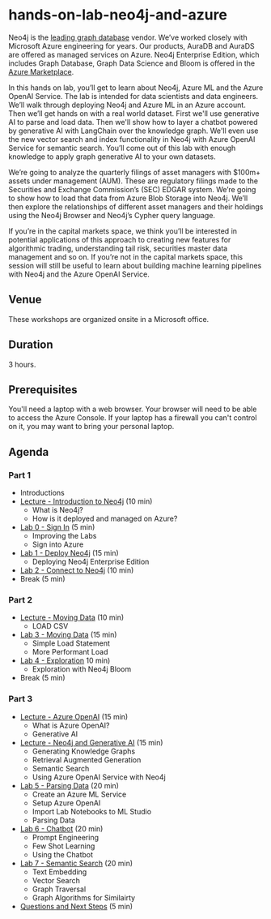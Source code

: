 # hands-on-lab-neo4j-and-azure
Neo4j is the [leading graph database](https://db-engines.com/en/ranking/graph+dbms) vendor.  We’ve worked closely with Microsoft Azure engineering for years.  Our products, AuraDB and AuraDS are offered as managed services on Azure.  Neo4j Enterprise Edition, which includes Graph Database, Graph Data Science and Bloom is offered in the [Azure Marketplace](https://azuremarketplace.microsoft.com/en-us/marketplace/apps/neo4j.neo4j-ee).

In this hands on lab, you’ll get to learn about Neo4j, Azure ML and the Azure OpenAI Service.  The lab is intended for data scientists and data engineers.  We’ll walk through deploying Neo4j and Azure ML in an Azure account.  Then we’ll get hands on with a real world dataset.  First we'll use generative AI to parse and load data.  Then we'll show how to layer a chatbot powered by generative AI with LangChain over the knowledge graph.  We'll even use the new vector search and index functionality in Neo4j with Azure OpenAI Service for semantic search.  You’ll come out of this lab with enough knowledge to apply graph generative AI to your own datasets.

We’re going to analyze the quarterly filings of asset managers with $100m+ assets under management (AUM).  These are regulatory filings made to the Securities and Exchange Commission’s (SEC) EDGAR system.  We’re going to show how to load that data from Azure Blob Storage into Neo4j.  We’ll then explore the relationships of different asset managers and their holdings using the Neo4j Browser and Neo4j’s Cypher query language.

If you’re in the capital markets space, we think you’ll be interested in potential applications of this approach to creating new features for algorithmic trading, understanding tail risk, securities master data management and so on.  If you’re not in the capital markets space, this session will still be useful to learn about building machine learning pipelines with Neo4j and the Azure OpenAI Service.

## Venue
These workshops are organized onsite in a Microsoft office.

## Duration
3 hours.

## Prerequisites
You'll need a laptop with a web browser.  Your browser will need to be able to access the Azure Console.  If your laptop has a firewall you can't control on it, you may want to bring your personal laptop.

## Agenda
### Part 1
* Introductions
* [Lecture - Introduction to Neo4j](https://docs.google.com/presentation/d/1mEXn02TMYJ0nGFj7u5VANQBl1jBJcLGp6dYHB_xY0pQ/edit?usp=sharing) (10 min)
    * What is Neo4j?
    * How is it deployed and managed on Azure?
* [Lab 0 - Sign In](Lab%200%20-%20Sign%20In) (5 min)
    * Improving the Labs
    * Sign into Azure
* [Lab 1 - Deploy Neo4j](Lab%201%20-%20Deploy%20Neo4j) (15 min)
    * Deploying Neo4j Enterprise Edition
* [Lab 2 - Connect to Neo4j](Lab%202%20-%20Connect%20to%20Neo4j/README.md) (10 min)
* Break (5 min)

### Part 2
* [Lecture - Moving Data](https://docs.google.com/presentation/d/1B7pyEKfDRrwKQrfdjN7udM0bWYedPXaFUBM1LKyBdEk/edit?usp=sharing) (10 min)
    * LOAD CSV
* [Lab 3 - Moving Data](Lab%203%20-%20Moving%20Data/README.md) (15 min)
    * Simple Load Statement
    * More Performant Load
* [Lab 4 - Exploration](Lab%204%20-%20Exploration/README.md) 10 min)
    * Exploration with Neo4j Bloom
* Break (5 min)

### Part 3
* [Lecture - Azure OpenAI](https://docs.google.com/presentation/d/1KPHoVJivbinHg-UtrnTIUbMiFHB8mPEnDO0v0OvvcPM/edit?usp=sharing) (15 min)
    * What is Azure OpenAI?
    * Generative AI
* [Lecture - Neo4j and Generative AI](https://docs.google.com/presentation/d/1iHu9vgEG0s6yjKMLUw9XqWGiJrY7Z1oNv0QPa75BCtc/edit?usp=sharing) (15 min)
    * Generating Knowledge Graphs
    * Retrieval Augmented Generation
    * Semantic Search
    * Using Azure OpenAI Service with Neo4j
* [Lab 5 - Parsing Data](Lab%205%20-%20Parsing%20Data/README.md) (20 min)
    * Create an Azure ML Service
    * Setup Azure OpenAI
    * Import Lab Notebooks to ML Studio
    * Parsing Data
* [Lab 6 - Chatbot](Lab%206%20-%20Chatbot/README.md) (20 min)
    * Prompt Engineering 
    * Few Shot Learning
    * Using the Chatbot
* [Lab 7 - Semantic Search](Lab%207%20-%20Semantic%20Search/README.md) (20 min)
    * Text Embedding
    * Vector Search
    * Graph Traversal
    * Graph Algorithms for Similairty
* [Questions and Next Steps](Questions%20and%20Next%20Steps.md) (5 min)
